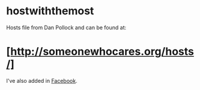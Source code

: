 # hostwiththemost
Hosts file from Dan Pollock and can be found at:
# [http://someonewhocares.org/hosts/]

I've also added in [Facebook](https://github.com/goody/hostwiththemost/blob/master/hosts#L14171).

